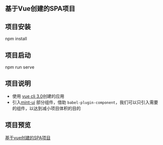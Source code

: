 ## 基于Vue创建的SPA项目

## 项目安装

npm install

## 项目启动

npm run serve

## 项目说明
- 使用 [vue cli 3.0](https://cli.vuejs.org/zh/)创建的应用
- 引入[mint-ui](http://mint-ui.github.io/docs/#/zh-cn2/quickstart) 部分组件，借助 `babel-plugin-component`，我们可以只引入需要的组件，以达到减小项目体积的目的

## 项目预览

[基于vue创建的SPA项目](http://122.51.207.71:3001/vue)


